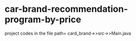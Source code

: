 # car-brand-recommendation-program-by-price
project codes in the file path= card_brand->>src->>Main.java
